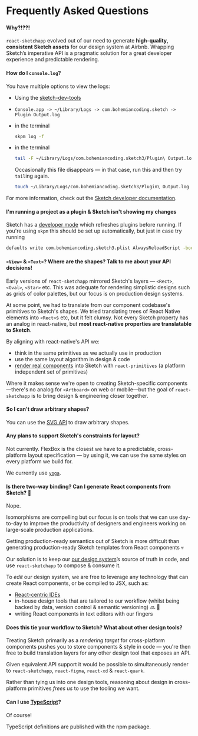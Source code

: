 # Frequently Asked Questions

#### Why?!??!

`react-sketchapp` evolved out of our need to generate **high-quality, consistent Sketch assets** for our design system at Airbnb. Wrapping Sketch’s imperative API is a pragmatic solution for a great developer experience and predictable rendering.

#### How do I `console.log`?

You have multiple options to view the logs:

- Using the [sketch-dev-tools](https://github.com/skpm/sketch-dev-tools)
- `Console.app -> ~/Library/Logs -> com.bohemiancoding.sketch -> Plugin Output.log`
- in the terminal

  ```bash
  skpm log -f
  ```

- in the terminal

  ```bash
  tail -F ~/Library/Logs/com.bohemiancoding.sketch3/Plugin\ Output.log
  ```

  Occasionally this file disappears — in that case, run this and then try `tail`ing again.

  ```bash
  touch ~/Library/Logs/com.bohemiancoding.sketch3/Plugin\ Output.log
  ```

For more information, check out the [Sketch developer documentation](https://developer.sketch.com/plugins/debugging).

#### I'm running a project as a plugin & Sketch isn't showing my changes

Sketch has a [developer mode](https://developer.sketch.com/plugins/debugging#reload-scripts) which refreshes plugins before running. If you're using `skpm` this should be set up automatically, but just in case try running

```bash
defaults write com.bohemiancoding.sketch3.plist AlwaysReloadScript -bool YES
```

#### `<View>` & `<Text>`? Where are the shapes? Talk to me about your API decisions!

Early versions of `react-sketchapp` mirrored Sketch's layers — `<Rect>`, `<Oval>`, `<Star>` etc. This was adequate for rendering simplistic designs such as grids of color palettes, but our focus is on production design systems.

At some point, we had to translate from our component codebase's primitives to Sketch's shapes. We tried translating trees of React Native elements into `<Rect>`s etc, but it felt clumsy. Not every Sketch property has an analog in react-native, but **most react-native properties are translatable to Sketch**.

By aligning with react-native's API we:

- think in the same primitives as we actually use in production
- use the same layout algorithm in design & code
- [render real components](http://airbnb.io/react-sketchapp/docs/guides/universal-rendering.html) into Sketch with `react-primitives` (a platform independent set of primitives)

Where it makes sense we're open to creating Sketch-specific components —there's no analog for `<Artboard>` on web or mobile—but the goal of `react-sketchapp` is to bring design & engineering closer together.

#### So I can't draw arbitrary shapes?

You can use the [SVG API](/docs/API.md#svg) to draw arbitrary shapes.

#### Any plans to support Sketch's constraints for layout?

Not currently. FlexBox is the closest we have to a predictable, cross-platform layout specification — by using it, we can use the same styles on every platform we build for.

We currently use [`yoga`](https://github.com/facebook/yoga).

#### Is there two-way binding? Can I generate React components from Sketch? :repeat:

Nope.

Isomorphisms are compelling but our focus is on tools that we can use day-to-day to improve the productivity of designers and engineers working on large-scale production applications.

Getting production-ready semantics out of Sketch is more difficult than generating production-ready Sketch templates from React components :skull:

Our solution is to keep our [our design system](http://airbnb.design/building-a-visual-language/)’s source of truth in code, and use `react-sketchapp` to compose & consume it.

To _edit_ our design system, we are free to leverage any technology that can create React components, or be compiled to JSX, such as:

- [React-centric IDEs](https://www.decosoftware.com/)
- in-house design tools that are tailored to our workflow (whilst being backed by data, version control & semantic versioning) :soon: :eyes:
- writing React components in text editors with our fingers

#### Does this tie your workflow to Sketch? What about other design tools?

Treating Sketch primarily as a _rendering target_ for cross-platform components pushes you to store components & style in code — you're then free to build translation layers for any other design tool that exposes an API.

Given equivalent API support it would be possible to simultaneously render to `react-sketchapp`, `react-figma`, `react-xd` & `react-quark`.

Rather than tying us into one design tools, reasoning about design in cross-platform primitives _frees us_ to use the tooling we want.

#### Can I use [TypeScript](https://www.typescriptlang.org/)?

Of course!

TypeScript definitions are published with the npm package.

